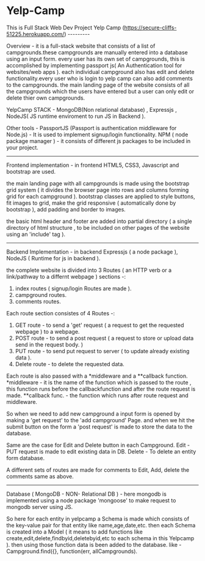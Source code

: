 # Yelp-Camp 
This is Full Stack Web Dev Project
Yelp Camp (https://secure-cliffs-51225.herokuapp.com/)
     ---------

Overview - it is a full-stack website that consists of a list of campgrounds.these campgrounds are manually entered into a database using an input form.
every user has its own set of campgrounds, this is accomplished by implementing passport js( An Authentication tool for websites/web apps ).
each individual campground also has edit and delete functionality.every user who is login to yelp camp can also add comments to the campgrounds.
the main landing page of the website consists of all the campgrounds which the users have entered but a user can only edit or delete thier own campgrounds.

YelpCamp STACK - MongoDB(Non relational database) , Expressjs , NodeJS( JS runtime enviroment to run JS in Backend ).

Other tools - PassportJS (Passport is authentication middleware for Node.js) - It is used to implement signup/login functionality.
              NPM ( node package manager ) - it consists of different js packages to be included in your project.

-----------------------------------------------------------------------------------------------------------------------------------------------

Frontend implementation - in frontend HTML5, CSS3, Javascript and bootstrap are used.

the main landing page with all campgrounds is made using the bootstrap grid system ( it divides the browser page into rows and columns forming grid for each campground ).
bootstrap classes are applied to style buttons, fit images to grid, make the grid responsive ( automatically done by bootstrap ), add padding and border to images.

the basic html header and footer are added into partial directory ( a single directory of html structure , to be included on other pages of the website using an 'include' tag ).

-----------------------------------------------------------------------------------------------------------------------------------------------

Backend Implementation - in backend Expressjs ( a node package ), NodeJS ( Runtime for js in backend ).

the complete website is divided into 3 Routes ( an HTTP verb or a link/pathway to a differnt webpage ) sections -:
1. index routes ( signup/login Routes are made ).
2. campground routes.
3. comments routes.

Each route section consistes of 4 Routes -:
1. GET route - to send a 'get' request ( a request to get the requested webpage ) to a webpage.
2. POST route - to send a post request ( a request to store or upload data send in the request body. )
3. PUT route - to send put request to server ( to update already existing data ).
4. Delete route - to delete the requested data.

Each route is also passed with a *middleware and a **callback function.
*middleware - it is the name of the function which is passed to the route , this function runs before the callbackfunction and after the route request is made.
**callback func. - the function which runs after route request and middleware.

So when we need to add new campground a input form is opened by making a 'get request' to the 'add campground' Page.
and when we hit the submit button on the form a 'post request' is made to store the data to the database.

Same are the case for Edit and Delete button in each Campground.
Edit - PUT request is made to edit existing data in DB.
Delete - To delete an entity form database.

A different sets of routes are made for comments to Edit, Add, delete the comments same as above.

-----------------------------------------------------------------------------------------------------------------------------------------------

Database ( MongoDB - NON- Relational DB ) - here mongodb is implemented using a node package 'mongoose' to make request to mongodb server using JS.

So here for each entity in yelpcamp a Schema is made which consists of the key-value pair for that entity like name,age,date,etc.
then each Schema is created into a Model ( it means to add functions like create,edit,delete,findbyid,deletebyid,etc to each schema in this Yelpcamp ).
then using those function data is been added to the database.
like - Campground.find({}, function(err, allCampgrounds).  
